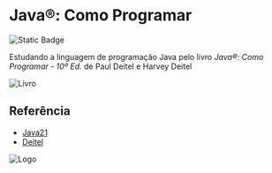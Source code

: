 
# Java®: Como Programar

![Static Badge](https://img.shields.io/badge/STATUS-DESENVOLVIMENTO-critical)


Estudando a linguagem de programação Java pelo livro _Java®: Como Programar - 10º Ed._ de Paul Deitel e Harvey Deitel

![Livro](
https://m.media-amazon.com/images/I/81jdJ94mSbL._SL1500_.jpg)
## Referência

- [Java21](https://www.oracle.com/br/java/)
- [Deitel](https://deitel.com/)


![Logo](https://logospng.org/wp-content/uploads/java.png)
